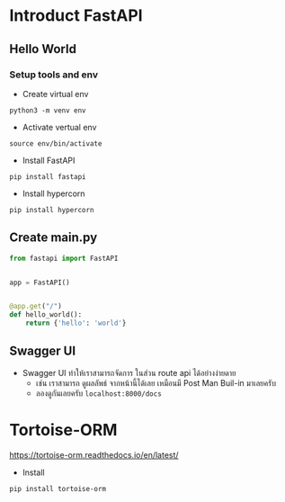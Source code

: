 # Introduct FastAPI

## Hello World

### Setup tools and env

- Create virtual env

```
python3 -m venv env
```

- Activate vertual env

```
source env/bin/activate
```

- Install FastAPI

```
pip install fastapi
```

- Install hypercorn

```
pip install hypercorn
```

## Create main.py

```python
from fastapi import FastAPI


app = FastAPI()


@app.get("/")
def hello_world():
    return {'hello': 'world'}
```

## Swagger UI

- Swagger UI ทำให้เราสามารถจัดการ ในส่วน route api ได้อย่างง่ายดาย
  - เช่น เราสามารถ ดูผลลัพธ์ จากหน้านี้ได้เลย เหมือนมี Post Man Buil-in มาเลยครับ
  - ลองดูกันเลยครับ `localhost:8000/docs`


# Tortoise-ORM

https://tortoise-orm.readthedocs.io/en/latest/

- Install
```
pip install tortoise-orm
```
